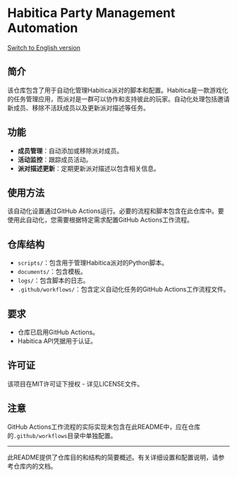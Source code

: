 # Habitica Party Management Automation

[Switch to English version](README_en.md)

## 简介

该仓库包含了用于自动化管理Habitica派对的脚本和配置。Habitica是一款游戏化的任务管理应用，而派对是一群可以协作和支持彼此的玩家。自动化处理包括邀请新成员、移除不活跃成员以及更新派对描述等任务。

## 功能

- **成员管理**：自动添加或移除派对成员。
- **活动监控**：跟踪成员活动。
- **派对描述更新**：定期更新派对描述以包含相关信息。

## 使用方法

该自动化设置通过GitHub Actions运行。必要的流程和脚本包含在此仓库中。要使用此自动化，您需要根据特定需求配置GitHub Actions工作流程。

## 仓库结构

- `scripts/`：包含用于管理Habitica派对的Python脚本。
- `documents/`：包含模板。
- `logs/`：包含脚本的日志。
- `.github/workflows/`：包含定义自动化任务的GitHub Actions工作流程文件。

## 要求

- 仓库已启用GitHub Actions。
- Habitica API凭据用于认证。

## 许可证

该项目在MIT许可证下授权 - 详见LICENSE文件。

## 注意

GitHub Actions工作流程的实际实现未包含在此README中，应在仓库的`.github/workflows`目录中单独配置。

---

此README提供了仓库目的和结构的简要概述。有关详细设置和配置说明，请参考仓库内的文档。
